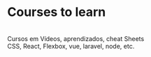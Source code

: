 # Courses to learn
<br>
Cursos em Vídeos, aprendizados, cheat Sheets
<br>
CSS, React, Flexbox, vue, laravel, node, etc.


